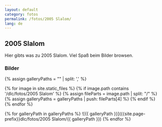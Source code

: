 ```yaml
---
layout: default
category: fotos
permalink: /fotos/2005 Slalom/
lang: de
---
```


## 2005 Slalom

Hier gibts was zu 2005 Slalom. Viel Spaß beim Bilder browsen.

### Bilder
{% assign galleryPaths = "" | split: ',' %}

{% for image in site.static_files %}
{% if image.path contains '/dlc/fotos/2005 Slalom' %}
        {% assign fileParts = image.path | split: "/" %}
        {% assign galleryPaths = galleryPaths | push: fileParts[4] %}
{% endif %}
{% endfor %}

{% for galleryPath in galleryPaths %}
![{{ galleryPath }}]({{site.page-prefix}}dlc/fotos/2005 Slalom/{{ galleryPath }})
{% endfor %}
